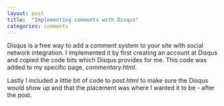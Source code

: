```yaml
---
layout: post
title:  "Implementing comments with Disqus"
categories: comments
---
```


Disqus is a free way to add a comment system to your site with social network integration.
I implemented it by first creating an account at Disqus and copied the code bits which Disqus provides for me. This code was added to my specific page, *commentary.html*.

Lastly I included a little bit of code to *post.html* to make sure the Disqus would show up and that the placement was where I wanted it to be - after the post.


